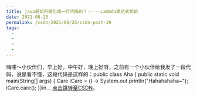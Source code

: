```yaml
---
title: java是如何简化成一行代码的？-----Lambda表达式初识
date: 2021-08-25
permalink: /csdn/2021/08/25/csdn-post-19
tags:
  - 
  - 
  - 
  - 
---
```


嗨喽～小伙伴们，早上好，中午好，晚上好呀，之前有一个小伙伴给我发了一段代码，说是看不懂，这段代码是这样的：public class Aha  {    public static void main(String[] args) {        Care iCare = () -> System.out.println("Hahahahaha~");                   iCare.care();    }}in... [点击跳转至CSDN](https://blog.csdn.net/sixibiheye/article/details/119920925)。